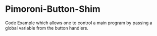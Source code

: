 # Pimoroni-Button-Shim
Code Example which allows one to control a main program by passing a global variable from the button handlers.
